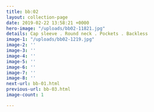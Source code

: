 ```yaml
---
title: bb:02
layout: collection-page
date: 2019-02-22 13:58:21 +0000
hero-image: "/uploads/bb02-11821.jpg"
details: Cap sleeve . Round neck . Pockets . Backless
image-1: "/uploads/bb02-1219.jpg"
image-2: ''
image-3: ''
image-4: ''
image-5: ''
image-6: ''
image-7: ''
image-8: ''
next-url: bb-01.html
previous-url: bb-03.html
image-count: 1

---
```

